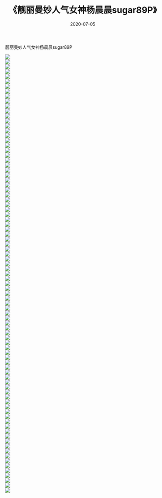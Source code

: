 ﻿---
layout: post
title:  《靓丽曼妙人气女神杨晨晨sugar89P》
date:   2020-07-05
img: http://pic.660000.xyz/1:/性感/2020/靓丽曼妙人气女神杨晨晨sugar89P/000.jpg
categories: [美女, 清纯, 唯美]
---

靓丽曼妙人气女神杨晨晨sugar89P

  ![](http://pic.660000.xyz/1:/性感/2020/靓丽曼妙人气女神杨晨晨sugar89P/001.jpg) <br> ![](http://pic.660000.xyz/1:/性感/2020/靓丽曼妙人气女神杨晨晨sugar89P/002.jpg) <br> ![](http://pic.660000.xyz/1:/性感/2020/靓丽曼妙人气女神杨晨晨sugar89P/003.jpg) <br> ![](http://pic.660000.xyz/1:/性感/2020/靓丽曼妙人气女神杨晨晨sugar89P/004.jpg) <br> ![](http://pic.660000.xyz/1:/性感/2020/靓丽曼妙人气女神杨晨晨sugar89P/005.jpg) <br> ![](http://pic.660000.xyz/1:/性感/2020/靓丽曼妙人气女神杨晨晨sugar89P/006.jpg) <br> ![](http://pic.660000.xyz/1:/性感/2020/靓丽曼妙人气女神杨晨晨sugar89P/007.jpg) <br> ![](http://pic.660000.xyz/1:/性感/2020/靓丽曼妙人气女神杨晨晨sugar89P/008.jpg) <br> ![](http://pic.660000.xyz/1:/性感/2020/靓丽曼妙人气女神杨晨晨sugar89P/009.jpg) <br> ![](http://pic.660000.xyz/1:/性感/2020/靓丽曼妙人气女神杨晨晨sugar89P/010.jpg) <br> ![](http://pic.660000.xyz/1:/性感/2020/靓丽曼妙人气女神杨晨晨sugar89P/011.jpg) <br> ![](http://pic.660000.xyz/1:/性感/2020/靓丽曼妙人气女神杨晨晨sugar89P/012.jpg) <br> ![](http://pic.660000.xyz/1:/性感/2020/靓丽曼妙人气女神杨晨晨sugar89P/013.jpg) <br> ![](http://pic.660000.xyz/1:/性感/2020/靓丽曼妙人气女神杨晨晨sugar89P/014.jpg) <br> ![](http://pic.660000.xyz/1:/性感/2020/靓丽曼妙人气女神杨晨晨sugar89P/015.jpg) <br> ![](http://pic.660000.xyz/1:/性感/2020/靓丽曼妙人气女神杨晨晨sugar89P/016.jpg) <br> ![](http://pic.660000.xyz/1:/性感/2020/靓丽曼妙人气女神杨晨晨sugar89P/017.jpg) <br> ![](http://pic.660000.xyz/1:/性感/2020/靓丽曼妙人气女神杨晨晨sugar89P/018.jpg) <br> ![](http://pic.660000.xyz/1:/性感/2020/靓丽曼妙人气女神杨晨晨sugar89P/019.jpg) <br> ![](http://pic.660000.xyz/1:/性感/2020/靓丽曼妙人气女神杨晨晨sugar89P/020.jpg) <br> ![](http://pic.660000.xyz/1:/性感/2020/靓丽曼妙人气女神杨晨晨sugar89P/021.jpg) <br> ![](http://pic.660000.xyz/1:/性感/2020/靓丽曼妙人气女神杨晨晨sugar89P/022.jpg) <br> ![](http://pic.660000.xyz/1:/性感/2020/靓丽曼妙人气女神杨晨晨sugar89P/023.jpg) <br> ![](http://pic.660000.xyz/1:/性感/2020/靓丽曼妙人气女神杨晨晨sugar89P/024.jpg) <br> ![](http://pic.660000.xyz/1:/性感/2020/靓丽曼妙人气女神杨晨晨sugar89P/025.jpg) <br> ![](http://pic.660000.xyz/1:/性感/2020/靓丽曼妙人气女神杨晨晨sugar89P/026.jpg) <br> ![](http://pic.660000.xyz/1:/性感/2020/靓丽曼妙人气女神杨晨晨sugar89P/027.jpg) <br> ![](http://pic.660000.xyz/1:/性感/2020/靓丽曼妙人气女神杨晨晨sugar89P/028.jpg) <br> ![](http://pic.660000.xyz/1:/性感/2020/靓丽曼妙人气女神杨晨晨sugar89P/029.jpg) <br> ![](http://pic.660000.xyz/1:/性感/2020/靓丽曼妙人气女神杨晨晨sugar89P/030.jpg) <br> ![](http://pic.660000.xyz/1:/性感/2020/靓丽曼妙人气女神杨晨晨sugar89P/031.jpg) <br> ![](http://pic.660000.xyz/1:/性感/2020/靓丽曼妙人气女神杨晨晨sugar89P/032.jpg) <br> ![](http://pic.660000.xyz/1:/性感/2020/靓丽曼妙人气女神杨晨晨sugar89P/033.jpg) <br> ![](http://pic.660000.xyz/1:/性感/2020/靓丽曼妙人气女神杨晨晨sugar89P/034.jpg) <br> ![](http://pic.660000.xyz/1:/性感/2020/靓丽曼妙人气女神杨晨晨sugar89P/035.jpg) <br> ![](http://pic.660000.xyz/1:/性感/2020/靓丽曼妙人气女神杨晨晨sugar89P/036.jpg) <br> ![](http://pic.660000.xyz/1:/性感/2020/靓丽曼妙人气女神杨晨晨sugar89P/037.jpg) <br> ![](http://pic.660000.xyz/1:/性感/2020/靓丽曼妙人气女神杨晨晨sugar89P/038.jpg) <br> ![](http://pic.660000.xyz/1:/性感/2020/靓丽曼妙人气女神杨晨晨sugar89P/039.jpg) <br> ![](http://pic.660000.xyz/1:/性感/2020/靓丽曼妙人气女神杨晨晨sugar89P/040.jpg) <br> ![](http://pic.660000.xyz/1:/性感/2020/靓丽曼妙人气女神杨晨晨sugar89P/041.jpg) <br> ![](http://pic.660000.xyz/1:/性感/2020/靓丽曼妙人气女神杨晨晨sugar89P/042.jpg) <br> ![](http://pic.660000.xyz/1:/性感/2020/靓丽曼妙人气女神杨晨晨sugar89P/043.jpg) <br> ![](http://pic.660000.xyz/1:/性感/2020/靓丽曼妙人气女神杨晨晨sugar89P/044.jpg) <br> ![](http://pic.660000.xyz/1:/性感/2020/靓丽曼妙人气女神杨晨晨sugar89P/045.jpg) <br> ![](http://pic.660000.xyz/1:/性感/2020/靓丽曼妙人气女神杨晨晨sugar89P/046.jpg) <br> ![](http://pic.660000.xyz/1:/性感/2020/靓丽曼妙人气女神杨晨晨sugar89P/047.jpg) <br> ![](http://pic.660000.xyz/1:/性感/2020/靓丽曼妙人气女神杨晨晨sugar89P/048.jpg) <br> ![](http://pic.660000.xyz/1:/性感/2020/靓丽曼妙人气女神杨晨晨sugar89P/049.jpg) <br> ![](http://pic.660000.xyz/1:/性感/2020/靓丽曼妙人气女神杨晨晨sugar89P/050.jpg) <br> ![](http://pic.660000.xyz/1:/性感/2020/靓丽曼妙人气女神杨晨晨sugar89P/051.jpg) <br> ![](http://pic.660000.xyz/1:/性感/2020/靓丽曼妙人气女神杨晨晨sugar89P/052.jpg) <br> ![](http://pic.660000.xyz/1:/性感/2020/靓丽曼妙人气女神杨晨晨sugar89P/053.jpg) <br> ![](http://pic.660000.xyz/1:/性感/2020/靓丽曼妙人气女神杨晨晨sugar89P/054.jpg) <br> ![](http://pic.660000.xyz/1:/性感/2020/靓丽曼妙人气女神杨晨晨sugar89P/055.jpg) <br> ![](http://pic.660000.xyz/1:/性感/2020/靓丽曼妙人气女神杨晨晨sugar89P/056.jpg) <br> ![](http://pic.660000.xyz/1:/性感/2020/靓丽曼妙人气女神杨晨晨sugar89P/057.jpg) <br> ![](http://pic.660000.xyz/1:/性感/2020/靓丽曼妙人气女神杨晨晨sugar89P/058.jpg) <br> ![](http://pic.660000.xyz/1:/性感/2020/靓丽曼妙人气女神杨晨晨sugar89P/059.jpg) <br> ![](http://pic.660000.xyz/1:/性感/2020/靓丽曼妙人气女神杨晨晨sugar89P/060.jpg) <br> ![](http://pic.660000.xyz/1:/性感/2020/靓丽曼妙人气女神杨晨晨sugar89P/061.jpg) <br> ![](http://pic.660000.xyz/1:/性感/2020/靓丽曼妙人气女神杨晨晨sugar89P/062.jpg) <br> ![](http://pic.660000.xyz/1:/性感/2020/靓丽曼妙人气女神杨晨晨sugar89P/063.jpg) <br> ![](http://pic.660000.xyz/1:/性感/2020/靓丽曼妙人气女神杨晨晨sugar89P/064.jpg) <br> ![](http://pic.660000.xyz/1:/性感/2020/靓丽曼妙人气女神杨晨晨sugar89P/065.jpg) <br> ![](http://pic.660000.xyz/1:/性感/2020/靓丽曼妙人气女神杨晨晨sugar89P/066.jpg) <br> ![](http://pic.660000.xyz/1:/性感/2020/靓丽曼妙人气女神杨晨晨sugar89P/067.jpg) <br> ![](http://pic.660000.xyz/1:/性感/2020/靓丽曼妙人气女神杨晨晨sugar89P/068.jpg) <br> ![](http://pic.660000.xyz/1:/性感/2020/靓丽曼妙人气女神杨晨晨sugar89P/069.jpg) <br> ![](http://pic.660000.xyz/1:/性感/2020/靓丽曼妙人气女神杨晨晨sugar89P/070.jpg) <br> ![](http://pic.660000.xyz/1:/性感/2020/靓丽曼妙人气女神杨晨晨sugar89P/071.jpg) <br> ![](http://pic.660000.xyz/1:/性感/2020/靓丽曼妙人气女神杨晨晨sugar89P/072.jpg) <br> ![](http://pic.660000.xyz/1:/性感/2020/靓丽曼妙人气女神杨晨晨sugar89P/073.jpg) <br> ![](http://pic.660000.xyz/1:/性感/2020/靓丽曼妙人气女神杨晨晨sugar89P/074.jpg) <br> ![](http://pic.660000.xyz/1:/性感/2020/靓丽曼妙人气女神杨晨晨sugar89P/075.jpg) <br> ![](http://pic.660000.xyz/1:/性感/2020/靓丽曼妙人气女神杨晨晨sugar89P/076.jpg) <br> ![](http://pic.660000.xyz/1:/性感/2020/靓丽曼妙人气女神杨晨晨sugar89P/077.jpg) <br> ![](http://pic.660000.xyz/1:/性感/2020/靓丽曼妙人气女神杨晨晨sugar89P/078.jpg) <br> ![](http://pic.660000.xyz/1:/性感/2020/靓丽曼妙人气女神杨晨晨sugar89P/079.jpg) <br> ![](http://pic.660000.xyz/1:/性感/2020/靓丽曼妙人气女神杨晨晨sugar89P/080.jpg) <br> ![](http://pic.660000.xyz/1:/性感/2020/靓丽曼妙人气女神杨晨晨sugar89P/081.jpg) <br> ![](http://pic.660000.xyz/1:/性感/2020/靓丽曼妙人气女神杨晨晨sugar89P/082.jpg) <br> ![](http://pic.660000.xyz/1:/性感/2020/靓丽曼妙人气女神杨晨晨sugar89P/083.jpg) <br> ![](http://pic.660000.xyz/1:/性感/2020/靓丽曼妙人气女神杨晨晨sugar89P/084.jpg) <br> ![](http://pic.660000.xyz/1:/性感/2020/靓丽曼妙人气女神杨晨晨sugar89P/085.jpg) <br> ![](http://pic.660000.xyz/1:/性感/2020/靓丽曼妙人气女神杨晨晨sugar89P/086.jpg) <br> ![](http://pic.660000.xyz/1:/性感/2020/靓丽曼妙人气女神杨晨晨sugar89P/087.jpg) <br> ![](http://pic.660000.xyz/1:/性感/2020/靓丽曼妙人气女神杨晨晨sugar89P/088.jpg) <br> ![](http://pic.660000.xyz/1:/性感/2020/靓丽曼妙人气女神杨晨晨sugar89P/089.jpg) <br>